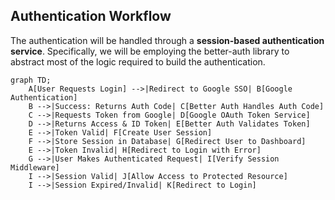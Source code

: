## Authentication Workflow

The authentication will be handled through a **session-based authentication service**. Specifically, we will be employing the better-auth library to abstract most of the logic required to build the authentication.

```mermaid
graph TD;
    A[User Requests Login] -->|Redirect to Google SSO| B[Google Authentication]
    B -->|Success: Returns Auth Code| C[Better Auth Handles Auth Code]
    C -->|Requests Token from Google| D[Google OAuth Token Service]
    D -->|Returns Access & ID Token| E[Better Auth Validates Token]
    E -->|Token Valid| F[Create User Session]
    F -->|Store Session in Database| G[Redirect User to Dashboard]
    E -->|Token Invalid| H[Redirect to Login with Error]
    G -->|User Makes Authenticated Request| I[Verify Session Middleware]
    I -->|Session Valid| J[Allow Access to Protected Resource]
    I -->|Session Expired/Invalid| K[Redirect to Login]
```
